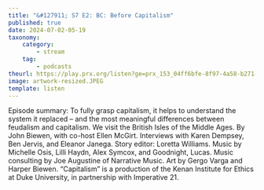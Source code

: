 ```yaml
---
title: "&#127911; S7 E2: BC: Before Capitalism"
published: true
date: 2024-07-02-05-19
taxonomy:
    category:
        - stream
    tag:
        - podcasts
theurl: https://play.prx.org/listen?ge=prx_153_04ff6bfe-8f97-4a58-b271-6acc58b63356&uf=https%3A%2F%2Ffeeds.sceneonradio.org%2FSceneOnRadio
image: artwork-resized.JPEG
template: listen
---
```


Episode summary: To fully grasp capitalism, it helps to understand the system it replaced &ndash; and the most meaningful differences between feudalism and capitalism. We visit the British Isles of the Middle Ages. By John Biewen, with co-host Ellen McGirt. Interviews with Karen Dempsey, Ben Jervis, and Eleanor Janega. Story editor: Loretta Williams. Music by Michelle Osis, Lilli Haydn, Alex Symcox, and Goodnight, Lucas. Music consulting by Joe Augustine of Narrative Music. Art by Gergo Varga and Harper Biewen. &ldquo;Capitalism&rdquo; is a production of the Kenan Institute for Ethics at Duke University, in partnership with Imperative 21.
